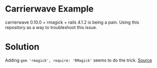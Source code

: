 # Carrierwave Example

carrierwave 0.10.0 + rmagick + rails 4.1.2 is being a pain. Using this repository as a way to troubleshoot this issue.

# Solution

Adding `gem 'rmagick', require: 'RMagick'` seems to do the trick. [Source](https://github.com/carrierwaveuploader/carrierwave/issues/1330)
